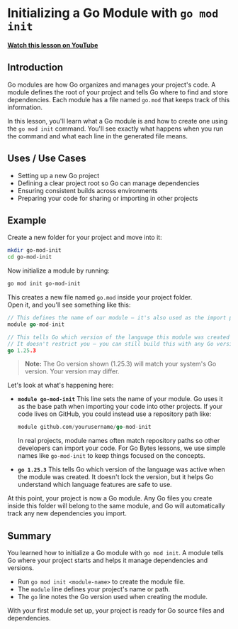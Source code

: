 # Initializing a Go Module with `go mod init`

**[Watch this lesson on YouTube](https://youtube.com/watch?v=VoFCSjlyYFI)**

## Introduction
Go modules are how Go organizes and manages your project's code. A module defines the root of your project and tells Go where to find and store dependencies. Each module has a file named `go.mod` that keeps track of this information.

In this lesson, you'll learn what a Go module is and how to create one using the `go mod init` command. You'll see exactly what happens when you run the command and what each line in the generated file means.

## Uses / Use Cases
- Setting up a new Go project
- Defining a clear project root so Go can manage dependencies
- Ensuring consistent builds across environments
- Preparing your code for sharing or importing in other projects

## Example
Create a new folder for your project and move into it:

```bash
mkdir go-mod-init
cd go-mod-init
```

Now initialize a module by running:

```bash
go mod init go-mod-init
```

This creates a new file named `go.mod` inside your project folder.  
Open it, and you'll see something like this:

```go
// This defines the name of our module — it's also used as the import path if someone wants to use your code.
module go-mod-init

// This tells Go which version of the language this module was created with.
// It doesn't restrict you — you can still build this with any Go version >= 1.25.3.
go 1.25.3
```

> **Note:** The Go version shown (1.25.3) will match your system's Go version. Your version may differ.

Let's look at what's happening here:

* **`module go-mod-init`**
  This line sets the name of your module. Go uses it as the base path when importing your code into other projects. If your code lives on GitHub, you could instead use a repository path like:

  ```go
  module github.com/yourusername/go-mod-init
  ```
  
  In real projects, module names often match repository paths so other developers can import your code. For Go Bytes lessons, we use simple names like `go-mod-init` to keep things focused on the concepts.

* **`go 1.25.3`**
  This tells Go which version of the language was active when the module was created. It doesn't lock the version, but it helps Go understand which language features are safe to use.

At this point, your project is now a Go module.
Any Go files you create inside this folder will belong to the same module, and Go will automatically track any new dependencies you import.

## Summary

You learned how to initialize a Go module with `go mod init`.
A module tells Go where your project starts and helps it manage dependencies and versions.

* Run `go mod init <module-name>` to create the module file.
* The `module` line defines your project's name or path.
* The `go` line notes the Go version used when creating the module.

With your first module set up, your project is ready for Go source files and dependencies.
